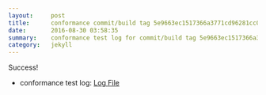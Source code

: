 ```yaml
---
layout:     post
title:      conformance commit/build tag 5e9663ec1517366a3771cd96281cc02513b6160a
date:       2016-08-30 03:58:35
summary:    conformance test log for commit/build tag 5e9663ec1517366a3771cd96281cc02513b6160a.
category:   jekyll
---
```


Success!

- conformance test log: [Log File](http://s3-us-west-2.amazonaws.com/kraken-e2e-logs/conformance/44/build-log.txt)
